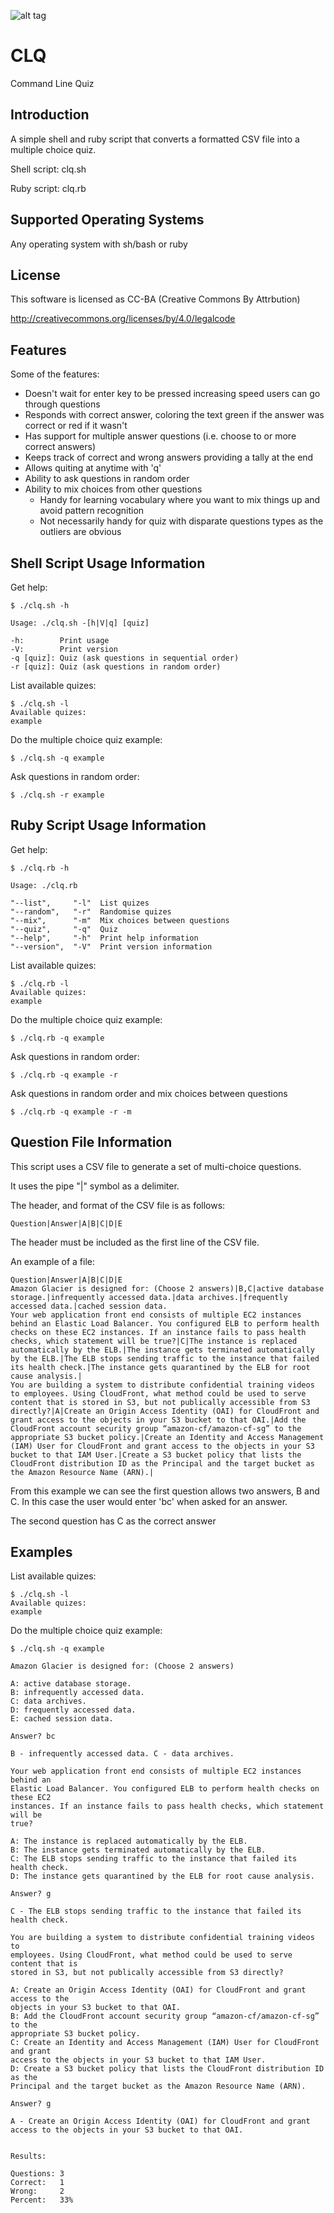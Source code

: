 ![alt tag](https://raw.githubusercontent.com/lateralblast/clq/master/clq.jpg)

CLQ
===

Command Line Quiz

Introduction
------------

A simple shell and ruby script that converts a formatted CSV file into a multiple choice quiz.

Shell script: clq.sh

Ruby script: clq.rb

Supported Operating Systems
---------------------------

Any operating system with sh/bash or ruby

License
-------

This software is licensed as CC-BA (Creative Commons By Attrbution)

http://creativecommons.org/licenses/by/4.0/legalcode

Features
--------

Some of the features:

- Doesn't wait for enter key to be pressed increasing speed users can go through questions
- Responds with correct answer, coloring the text green if the answer was correct or red if it wasn't
- Has support for multiple answer questions (i.e. choose to or more correct answers)
- Keeps track of correct and wrong answers providing a tally at the end
- Allows quiting at anytime with 'q'
- Ability to ask questions in random order
- Ability to mix choices from other questions
  - Handy for learning vocabulary where you want to mix things up and avoid pattern recognition
  - Not necessarily handy for quiz with disparate questions types as the outliers are obvious


Shell Script Usage Information
------------------------------

Get help:

```
$ ./clq.sh -h

Usage: ./clq.sh -[h|V|q] [quiz]

-h:        Print usage
-V:        Print version
-q [quiz]: Quiz (ask questions in sequential order)
-r [quiz]: Quiz (ask questions in random order)
```

List available quizes:

```
$ ./clq.sh -l
Available quizes:
example
```

Do the multiple choice quiz example:

```
$ ./clq.sh -q example
```

Ask questions in random order:

```
$ ./clq.sh -r example
```

Ruby Script Usage Information
-----------------------------

Get help:

```
$ ./clq.rb -h

Usage: ./clq.rb

"--list",     "-l"  List quizes
"--random",   "-r"  Randomise quizes
"--mix",      "-m"  Mix choices between questions
"--quiz",     "-q"  Quiz
"--help",     "-h"  Print help information
"--version",  "-V"  Print version information
```

List available quizes:

```
$ ./clq.rb -l
Available quizes:
example
```

Do the multiple choice quiz example:

```
$ ./clq.rb -q example
```

Ask questions in random order:

```
$ ./clq.rb -q example -r
```

Ask questions in random order and mix choices between questions

```
$ ./clq.rb -q example -r -m
```

Question File Information
-------------------------

This script uses a CSV file to generate a set of multi-choice questions.

It uses the pipe "|" symbol as a delimiter.

The header, and format of the CSV file is as follows:

```
Question|Answer|A|B|C|D|E
```

The header must be included as the first line of the CSV file.

An example of a file:

```
Question|Answer|A|B|C|D|E
Amazon Glacier is designed for: (Choose 2 answers)|B,C|active database storage.|infrequently accessed data.|data archives.|frequently accessed data.|cached session data.
Your web application front end consists of multiple EC2 instances behind an Elastic Load Balancer. You configured ELB to perform health checks on these EC2 instances. If an instance fails to pass health checks, which statement will be true?|C|The instance is replaced automatically by the ELB.|The instance gets terminated automatically by the ELB.|The ELB stops sending traffic to the instance that failed its health check.|The instance gets quarantined by the ELB for root cause analysis.|
You are building a system to distribute confidential training videos to employees. Using CloudFront, what method could be used to serve content that is stored in S3, but not publically accessible from S3 directly?|A|Create an Origin Access Identity (OAI) for CloudFront and grant access to the objects in your S3 bucket to that OAI.|Add the CloudFront account security group “amazon-cf/amazon-cf-sg” to the appropriate S3 bucket policy.|Create an Identity and Access Management (IAM) User for CloudFront and grant access to the objects in your S3 bucket to that IAM User.|Create a S3 bucket policy that lists the CloudFront distribution ID as the Principal and the target bucket as the Amazon Resource Name (ARN).|
```

From this example we can see the first question allows two answers, B and C.
In this case the user would enter 'bc' when asked for an answer.

The second question has C as the correct answer

Examples
--------

List available quizes:

```
$ ./clq.sh -l
Available quizes:
example
```

Do the multiple choice quiz example:

```
$ ./clq.sh -q example

Amazon Glacier is designed for: (Choose 2 answers)

A: active database storage.
B: infrequently accessed data.
C: data archives.
D: frequently accessed data.
E: cached session data.

Answer? bc

B - infrequently accessed data. C - data archives.

Your web application front end consists of multiple EC2 instances behind an
Elastic Load Balancer. You configured ELB to perform health checks on these EC2
instances. If an instance fails to pass health checks, which statement will be
true?

A: The instance is replaced automatically by the ELB.
B: The instance gets terminated automatically by the ELB.
C: The ELB stops sending traffic to the instance that failed its health check.
D: The instance gets quarantined by the ELB for root cause analysis.

Answer? g

C - The ELB stops sending traffic to the instance that failed its health check.

You are building a system to distribute confidential training videos to
employees. Using CloudFront, what method could be used to serve content that is
stored in S3, but not publically accessible from S3 directly?

A: Create an Origin Access Identity (OAI) for CloudFront and grant access to the
objects in your S3 bucket to that OAI.
B: Add the CloudFront account security group “amazon-cf/amazon-cf-sg” to the
appropriate S3 bucket policy.
C: Create an Identity and Access Management (IAM) User for CloudFront and grant
access to the objects in your S3 bucket to that IAM User.
D: Create a S3 bucket policy that lists the CloudFront distribution ID as the
Principal and the target bucket as the Amazon Resource Name (ARN).

Answer? g

A - Create an Origin Access Identity (OAI) for CloudFront and grant access to the objects in your S3 bucket to that OAI.


Results:

Questions: 3
Correct:   1
Wrong:     2
Percent:   33%
```